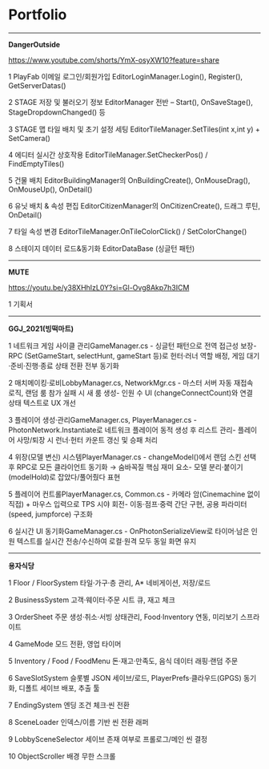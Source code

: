 # Portfolio

------------------------------------------------------------------------------------------------------------------------------------------------------------------------------------

**DangerOutside**

https://www.youtube.com/shorts/YmX-osyXW10?feature=share

  1	PlayFab 이메일 로그인/회원가입	EditorLoginManager.Login(), Register(), GetServerDatas()

  2	STAGE 저장 및 불러오기 정보	EditorManager 전반 – Start(), OnSaveStage(), StageDropdownChanged() 등

  3	STAGE 맵 타일 배치 및 초기 설정 세팅	EditorTileManager.SetTiles(int x,int y) + SetCamera()

  4	에디터 실시간 상호작용	EditorTileManager.SetCheckerPos() / FindEmptyTiles()

  5	건물 배치	EditorBuildingManager의 OnBuildingCreate(), OnMouseDrag(), OnMouseUp(), OnDetail()

  6	유닛 배치 & 속성 편집	EditorCitizenManager의 OnCitizenCreate(), 드래그 루틴, OnDetail()

  7	타일 속성 변경	EditorTileManager.OnTileColorClick() / SetColorChange()

  8	스테이지 데이터 로드&동기화	EditorDataBase (싱글턴 패턴)
 
------------------------------------------------------------------------------------------------------------------------------------------------------------------------------------
**MUTE**

https://youtu.be/y38XHhIzL0Y?si=Gl-Ovg8Akp7h3ICM

  1 기획서
  
------------------------------------------------------------------------------------------------------------------------------------------------------------------------------------

**GGJ_2021(빙떡마트)**

  1	네트워크 게임 사이클 관리GameManager.cs	- 싱글턴 패턴으로 전역 접근성 보장- RPC (SetGameStart, selectHunt, gameStart 등)로 헌터·러너 역할 배정, 게임 대기·준비·진행·종료 상태 전환 전부 동기화
  
  2	매치메이킹·로비LobbyManager.cs, NetworkMgr.cs	- 마스터 서버 자동 재접속 로직, 랜덤 룸 참가 실패 시 새 룸 생성- 인원 수 UI (changeConnectCount)와 연결 상태 텍스트로 UX 개선
  
  3	플레이어 생성·관리GameManager.cs, PlayerManager.cs	- PhotonNetwork.Instantiate로 네트워크 플레이어 동적 생성 후 리스트 관리- 플레이어 사망/퇴장 시 런너·헌터 카운트 갱신 및 승패 처리
  
  4	위장(모델 변신) 시스템PlayerManager.cs	- changeModel()에서 랜덤 스킨 선택 후 RPC로 모든 클라이언트 동기화 → 숨바꼭질 핵심 재미 요소- 모델 분리·붙이기(modelHold)로 잡았다/풀어줬다 표현
  
  5	플레이어 컨트롤PlayerManager.cs, Common.cs	- 카메라 암(Cinemachine 없이 직접) + 마우스 입력으로 TPS 시야 회전- 이동·점프·중력 간단 구현, 공용 파라미터(speed, jumpforce) 구조화
  
  6	실시간 UI 동기화GameManager.cs	- OnPhotonSerializeView로 타이머·남은 인원 텍스트를 실시간 전송/수신하여 로컬·원격 모두 동일 화면 유지
  
  ------------------------------------------------------------------------------------------------------------------------------------------------------------------------------------
**용자식당**
  
1	Floor / FloorSystem	타일·가구·층 관리, A* 네비게이션, 저장/로드

2	BusinessSystem	고객·웨이터·주문 시트 큐, 재고 체크

3	OrderSheet	주문 생성·취소·서빙 상태관리, Food·Inventory 연동, 미리보기 스프라이트

4	GameMode	모드 전환, 영업 타이머

5	Inventory / Food / FoodMenu	돈·재고·만족도, 음식 데이터 래핑·랜덤 주문

6	SaveSlotSystem	슬롯별 JSON 세이브/로드, PlayerPrefs·클라우드(GPGS) 동기화, 디폴트 세이브 배포, 추출 툴

7	EndingSystem	엔딩 조건 체크·씬 전환

8	SceneLoader	인덱스/이름 기반 씬 전환 래퍼

9	LobbySceneSelector	세이브 존재 여부로 프롤로그/메인 씬 결정

10	ObjectScroller	배경 무한 스크롤
